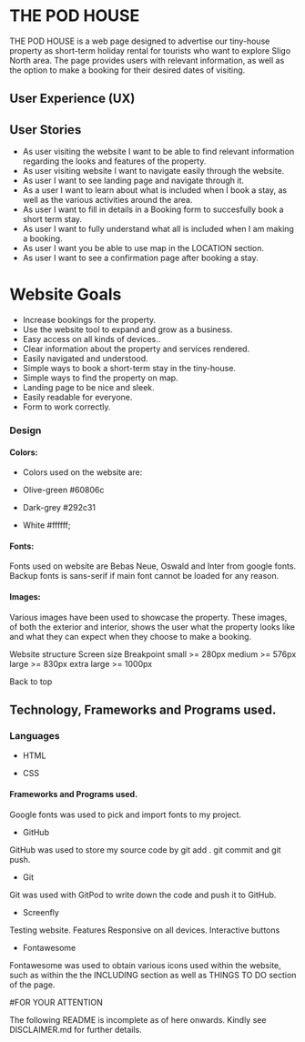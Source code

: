 # THE POD HOUSE
THE POD HOUSE is a web page designed to advertise our tiny-house property as short-term holiday rental for tourists who want to explore Sligo North area. The page provides users with relevant information, as well as the option to make a booking for their desired dates of visiting.

## User Experience (UX)
## User Stories

* As user visiting the website I want to be able to find relevant information regarding the looks and features of the property.
* As user visiting website I want  to navigate easily through the website.
* As user I want to see landing page and navigate through it.
* As a user I want to learn about what is included when I book a stay, as well as the various activities around the area.
* As user I want to fill in details in a Booking form to succesfully book a short term stay.
* As user I want to fully understand what all is included when I am making a booking.
* As user I want you be able to use map in the LOCATION section.
* As user I want to see a confirmation page after booking a stay.


# Website Goals
* Increase bookings for the property.
* Use the website tool to expand and grow as a business.
* Easy access on all kinds of devices..
* Clear information about the property and services rendered.
* Easily navigated and understood.
* Simple ways to book a short-term stay in the tiny-house.
* Simple ways to find the property on map.
* Landing page to be nice and sleek.
* Easily readable for everyone.
* Form to work correctly.

### Design
#### Colors:

* Colors used on the website are:

* Olive-green #60806c

* Dark-grey #292c31

* White #ffffff;


#### Fonts:

Fonts used on website are Bebas Neue, Oswald and Inter from google fonts. 
Backup fonts is sans-serif if main font cannot be loaded for any reason.

#### Images:

Various images have been used to showcase the property. These images, of both the exterior and interior, shows the user what the property looks like and what they can expect when they choose to make a booking.

Website structure
Screen size	Breakpoint
small   >= 280px
medium	>= 576px
large	>= 830px
extra large	>= 1000px

Back to top

## Technology, Frameworks and Programs used.
### Languages

* HTML

* CSS


#### Frameworks and Programs used.

Google fonts was used to pick and import fonts to my project.

* GitHub


GitHub was used to store my source code by git add . git commit and git push.

* Git


Git was used with GitPod to write down the code and push it to GitHub.

* Screenfly


Testing website.
Features
Responsive on all devices.
Interactive buttons

* Fontawesome

Fontawesome was used to obtain various icons used within the website, such as within the the INCLUDING section as well as THINGS TO DO section of the page.




#FOR YOUR ATTENTION

The following README is incomplete as of here onwards. Kindly see DISCLAIMER.md for further details.


